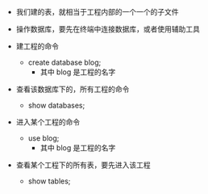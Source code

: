 - 我们建的表，就相当于工程内部的一个一个的子文件
- 操作数据库，要先在终端中连接数据库，或者使用辅助工具

- 建工程的命令
  - create database blog;
    - 其中 blog 是工程的名字

- 查看该数据库下的，所有工程的命令
  - show databases;

- 进入某个工程的命令
  - use blog;
    - 其中 blog 是工程的名字


- 查看某个工程下的所有表，要先进入该工程
  - show tables;


  
